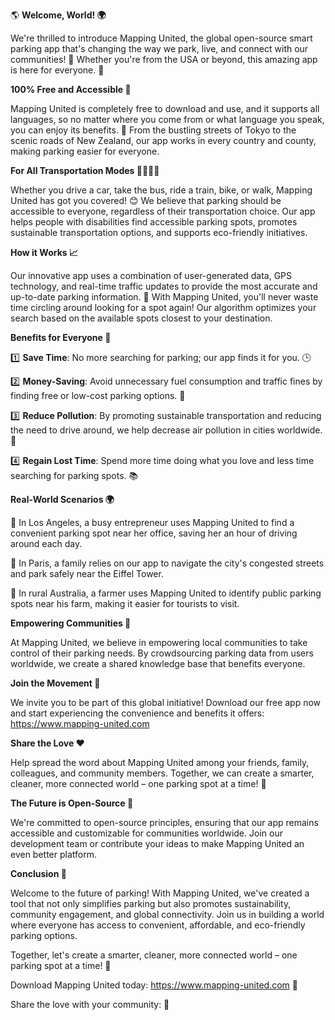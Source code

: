 🌎 **Welcome, World! 🌍**

We're thrilled to introduce Mapping United, the global open-source smart parking app that's changing the way we park, live, and connect with our communities! 🤝 Whether you're from the USA or beyond, this amazing app is here for everyone. 💖

**100% Free and Accessible 🎉**

Mapping United is completely free to download and use, and it supports all languages, so no matter where you come from or what language you speak, you can enjoy its benefits. 🌈 From the bustling streets of Tokyo to the scenic roads of New Zealand, our app works in every country and county, making parking easier for everyone.

**For All Transportation Modes 🚴‍♂️🚌🚂**

Whether you drive a car, take the bus, ride a train, bike, or walk, Mapping United has got you covered! 😊 We believe that parking should be accessible to everyone, regardless of their transportation choice. Our app helps people with disabilities find accessible parking spots, promotes sustainable transportation options, and supports eco-friendly initiatives.

**How it Works 📈**

Our innovative app uses a combination of user-generated data, GPS technology, and real-time traffic updates to provide the most accurate and up-to-date parking information. 🌊 With Mapping United, you'll never waste time circling around looking for a spot again! Our algorithm optimizes your search based on the available spots closest to your destination.

**Benefits for Everyone 🌟**

1️⃣ **Save Time**: No more searching for parking; our app finds it for you. 🕒

2️⃣ **Money-Saving**: Avoid unnecessary fuel consumption and traffic fines by finding free or low-cost parking options. 💸

3️⃣ **Reduce Pollution**: By promoting sustainable transportation and reducing the need to drive around, we help decrease air pollution in cities worldwide. 🌿

4️⃣ **Regain Lost Time**: Spend more time doing what you love and less time searching for parking spots. 📚

**Real-World Scenarios 🌍**

📍 In Los Angeles, a busy entrepreneur uses Mapping United to find a convenient parking spot near her office, saving her an hour of driving around each day.

📍 In Paris, a family relies on our app to navigate the city's congested streets and park safely near the Eiffel Tower.

📍 In rural Australia, a farmer uses Mapping United to identify public parking spots near his farm, making it easier for tourists to visit.

**Empowering Communities 🌈**

At Mapping United, we believe in empowering local communities to take control of their parking needs. By crowdsourcing parking data from users worldwide, we create a shared knowledge base that benefits everyone.

**Join the Movement 🚀**

We invite you to be part of this global initiative! Download our free app now and start experiencing the convenience and benefits it offers: https://www.mapping-united.com

**Share the Love ❤️**

Help spread the word about Mapping United among your friends, family, colleagues, and community members. Together, we can create a smarter, cleaner, more connected world – one parking spot at a time! 🌟

**The Future is Open-Source 🚀**

We're committed to open-source principles, ensuring that our app remains accessible and customizable for communities worldwide. Join our development team or contribute your ideas to make Mapping United an even better platform.

**Conclusion 🌟**

Welcome to the future of parking! With Mapping United, we've created a tool that not only simplifies parking but also promotes sustainability, community engagement, and global connectivity. Join us in building a world where everyone has access to convenient, affordable, and eco-friendly parking options.

Together, let's create a smarter, cleaner, more connected world – one parking spot at a time! 🌟

Download Mapping United today: https://www.mapping-united.com 📲

Share the love with your community: 🤝